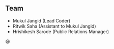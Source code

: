 ## Team
- Mukul Jangid (Lead Coder)
- Ritwik Saha (Assistant to Mukul Jangid)
- Hrishikesh Sarode (Public Relations Manager)

:laughing:
